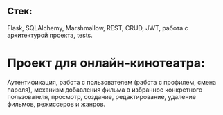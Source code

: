 ## Стек: 
Flask, SQLAlchemy, Marshmallow, REST, CRUD, JWT, работа с архитектурой проекта, tests.

# Проект для онлайн-кинотеатра:
Аутентификация, работа с пользователем (работа с профилем, смена пароля), механизм добавления фильма в избранное конкретного пользователя, просмотр, создание, редактирование, удаление фильмов, режиссеров и жанров. 
